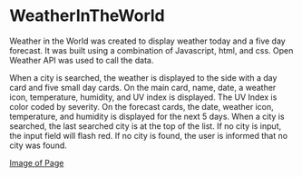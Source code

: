 # WeatherInTheWorld

Weather in the World was created to display weather today and a five day forecast. It was built using a combination of Javascript, html, and css. Open Weather API was used to call the data. 

When a city is searched, the weather is displayed to the side with a day card and five small day cards. On the main card, name, date, a weather icon, temperature, humidity, and UV index is displayed. The UV Index is color coded by severity. On the forecast cards, the date, weather icon, temperature, and humidity is displayed for the next 5 days. When a city is searched, the last searched city is at the top of the list. If no city is input, the input field will flash red. If no city is found, the user is informed that no city was found.



[Image of Page](./assets/images/WeatherScreenShot.png)